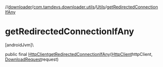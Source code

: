 //[downloader](../../../index.md)/[com.tamdevs.downloader.utils](../index.md)/[Utils](index.md)/[getRedirectedConnectionIfAny](get-redirected-connection-if-any.md)

# getRedirectedConnectionIfAny

[androidJvm]\

public final [HttpClient](../../com.tamdevs.downloader.httpclient/-http-client/index.md)[getRedirectedConnectionIfAny](get-redirected-connection-if-any.md)([HttpClient](../../com.tamdevs.downloader.httpclient/-http-client/index.md)httpClient, [DownloadRequest](../../com.tamdevs.downloader.request/-download-request/index.md)request)
